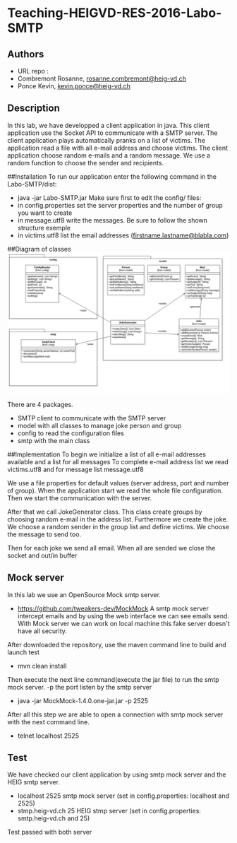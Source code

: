 ﻿# Teaching-HEIGVD-RES-2016-Labo-SMTP

## Authors

* URL repo : 
* Combremont Rosanne, rosanne.combremont@heig-vd.ch
* Ponce Kevin, kevin.ponce@heig-vd.ch

## Description
In this lab, we have developped a client application in java. This client application use the Socket API to communicate with a SMTP server.
The client application plays automatically pranks on a list of victims. The application read a file with all e-mail address and choose victims.
The client application choose random e-mails and a random message. We use a random function to choose the sender and recipients. 

##Installation
To run our application enter the following command in the Labo-SMTP/dist:
* java -jar Labo-SMTP.jar
Make sure first to edit the config/ files:
* in config.properties set the server properties and the number of group you want to create
* in message.utf8 write the messages. Be sure to follow the shown structure exemple
* in victims.utf8 list the email addresses (firstname.lastname@blabla.com)


##Diagram of classes
![Class diagram](./figures/uml.jpg)

There are 4 packages.
* SMTP client to communicate with the SMTP server
* model with all classes to manage joke person and group
* config to read the configuration files
* smtp with the main class

##Implementation
To begin we initialize a list of all e-mail addresses available and a list for all messages
To complete e-mail address list we read victims.utf8 and for message list message.utf8

We use a file properties for default values (server address, port and number of group).
When the application start we read the whole file configuration. Then we start the communication with the server.

After that we call JokeGenerator class. This class create groups by choosing random e-mail in the address list.
Furthermore we create the joke. We choose a random sender in the group list and define victims. We choose the message to send too.

Then for each joke we send all email.
When all are sended we close the socket and out/in buffer

## Mock server
In this lab we use an OpenSource Mock smtp server. 
* https://github.com/tweakers-dev/MockMock
A smtp mock server intercept emails and by using the web interface we can see emails send. With Mock server we can work on local machine
this fake server doesn't have all security.

After downloaded the repository, use the maven command line to build and launch test
* mvn clean install 

Then execute the next line command(execute the jar file) to run the smtp mock server. -p the port listen by the smtp server
* java -jar MockMock-1.4.0.one-jar.jar -p 2525

After all this step we are able to open a connection with smtp mock server with the next command line.
* telnet localhost 2525

## Test
We have checked our client application by using smtp mock server and the HEIG smtp server.
* localhost 2525 smtp mock server (set in config.properties: localhost and 2525)
* stmp.heig-vd.ch 25 HEIG stmp server (set in config.properties: smtp.heig-vd.ch and 25)

Test passed with both server


